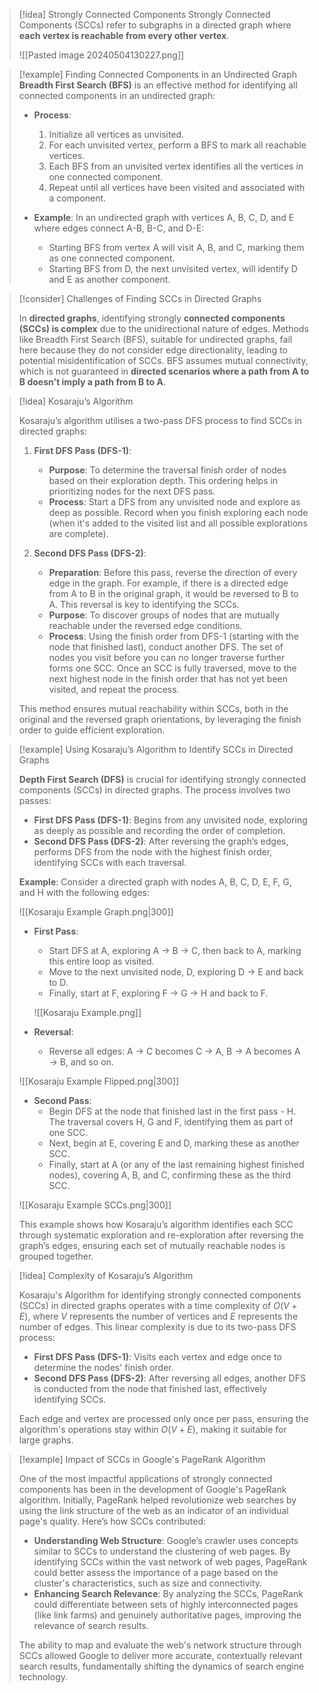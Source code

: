 
> [!idea] Strongly Connected Components
> Strongly Connected Components (SCCs) refer to subgraphs in a directed graph where **each vertex is reachable from every other vertex**. 
>
> ![[Pasted image 20240504130227.png]]


> [!example] Finding Connected Components in an Undirected Graph
> **Breadth First Search (BFS)** is an effective method for identifying all connected components in an undirected graph:
>
> - **Process**:
>   1. Initialize all vertices as unvisited.
>   2. For each unvisited vertex, perform a BFS to mark all reachable vertices.
>   3. Each BFS from an unvisited vertex identifies all the vertices in one connected component.
>   4. Repeat until all vertices have been visited and associated with a component.
>
> - **Example**: In an undirected graph with vertices A, B, C, D, and E where edges connect A-B, B-C, and D-E:
>   - Starting BFS from vertex A will visit A, B, and C, marking them as one connected component.
>   - Starting BFS from D, the next unvisited vertex, will identify D and E as another component.


> [!consider] Challenges of Finding SCCs in Directed Graphs
> 
> In **directed graphs**, identifying strongly **connected components (SCCs) is complex** due to the unidirectional nature of edges. Methods like Breadth First Search (BFS), suitable for undirected graphs, fail here because they do not consider edge directionality, leading to potential misidentification of SCCs. BFS assumes mutual connectivity, which is not guaranteed in **directed scenarios where a path from A to B doesn't imply a path from B to A**.

> [!idea] Kosaraju’s Algorithm
> 
> Kosaraju’s algorithm utilises a two-pass DFS process to find SCCs in directed graphs:
>
> 1. **First DFS Pass (DFS-1)**:
>    - **Purpose**: To determine the traversal finish order of nodes based on their exploration depth. This ordering helps in prioritizing nodes for the next DFS pass.
>    - **Process**: Start a DFS from any unvisited node and explore as deep as possible. Record when you finish exploring each node (when it's added to the visited list and all possible explorations are complete).
>
> 2. **Second DFS Pass (DFS-2)**:
>    - **Preparation**: Before this pass, reverse the direction of every edge in the graph. For example, if there is a directed edge from A to B in the original graph, it would be reversed to B to A. This reversal is key to identifying the SCCs.
>    - **Purpose**: To discover groups of nodes that are mutually reachable under the reversed edge conditions.
>    - **Process**: Using the finish order from DFS-1 (starting with the node that finished last), conduct another DFS. The set of nodes you visit before you can no longer traverse further forms one SCC. Once an SCC is fully traversed, move to the next highest node in the finish order that has not yet been visited, and repeat the process.
>
> This method ensures mutual reachability within SCCs, both in the original and the reversed graph orientations, by leveraging the finish order to guide efficient exploration.


> [!example] Using Kosaraju’s Algorithm to Identify SCCs in Directed Graphs
>
> **Depth First Search (DFS)** is crucial for identifying strongly connected components (SCCs) in directed graphs. The process involves two passes:
>
> - **First DFS Pass (DFS-1)**: Begins from any unvisited node, exploring as deeply as possible and recording the order of completion.
> - **Second DFS Pass (DFS-2)**: After reversing the graph’s edges, performs DFS from the node with the highest finish order, identifying SCCs with each traversal.
>
> **Example**: Consider a directed graph with nodes A, B, C, D, E, F, G, and H with the following edges:
> 
> ![[Kosaraju Example Graph.png|300]]
>
> - **First Pass**:
>   - Start DFS at A, exploring A → B → C, then back to A, marking this entire loop as visited.
>   - Move to the next unvisited node, D, exploring D → E and back to D.
>   - Finally, start at F, exploring F → G → H and back to F.
>   
>   ![[Kosaraju Example.png]]
>
> - **Reversal**:
>   - Reverse all edges: A → C becomes C → A, B → A becomes A → B, and so on.
>
>![[Kosaraju Example Flipped.png|300]]
>
> - **Second Pass**:
>   - Begin DFS at the node that finished last in the first pass - H. The traversal covers H, G and F, identifying them as part of one SCC.
>   - Next, begin at E, covering E and D, marking these as another SCC.
>   - Finally, start at A (or any of the last remaining highest finished nodes), covering A, B, and C, confirming these as the third SCC.
>
>![[Kosaraju Example SCCs.png|300]]
>
> This example shows how Kosaraju’s algorithm identifies each SCC through systematic exploration and re-exploration after reversing the graph’s edges, ensuring each set of mutually reachable nodes is grouped together.


> [!idea] Complexity of Kosaraju’s Algorithm
>
> Kosaraju's Algorithm for identifying strongly connected components (SCCs) in directed graphs operates with a time complexity of $O(V+E)$, where $V$ represents the number of vertices and $E$ represents the number of edges. This linear complexity is due to its two-pass DFS process:
>
> - **First DFS Pass (DFS-1)**: Visits each vertex and edge once to determine the nodes' finish order.
> - **Second DFS Pass (DFS-2)**: After reversing all edges, another DFS is conducted from the node that finished last, effectively identifying SCCs.
>
> Each edge and vertex are processed only once per pass, ensuring the algorithm's operations stay within $O(V+E)$, making it suitable for large graphs.


> [!example] Impact of SCCs in Google's PageRank Algorithm
>
> One of the most impactful applications of strongly connected components has been in the development of Google's PageRank algorithm. Initially, PageRank helped revolutionize web searches by using the link structure of the web as an indicator of an individual page's quality. Here’s how SCCs contributed:
>
> - **Understanding Web Structure**: Google’s crawler uses concepts similar to SCCs to understand the clustering of web pages. By identifying SCCs within the vast network of web pages, PageRank could better assess the importance of a page based on the cluster's characteristics, such as size and connectivity.
> - **Enhancing Search Relevance**: By analyzing the SCCs, PageRank could differentiate between sets of highly interconnected pages (like link farms) and genuinely authoritative pages, improving the relevance of search results.
>
> The ability to map and evaluate the web's network structure through SCCs allowed Google to deliver more accurate, contextually relevant search results, fundamentally shifting the dynamics of search engine technology.
